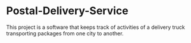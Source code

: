 # Postal-Delivery-Service
This project is a software that keeps track of activities of a delivery truck transporting packages from one city to another.
